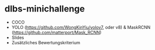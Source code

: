 # dlbs-minichallenge

- COCO
- YOLO (https://github.com/WongKinYiu/yolov7, oder v8) & MaskRCNN (https://github.com/matterport/Mask_RCNN)
- Slides
- Zusätzliches Bewertungskriterium
